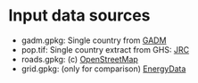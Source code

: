 # Input data sources
- gadm.gpkg: Single country from [GADM]()
- pop.tif: Single country extract from GHS: [JRC](https://ghsl.jrc.ec.europa.eu/)
- roads.gpkg: (c) [OpenStreetMap](https://www.openstreetmap.org/)
- grid.gpkg: (only for comparison) [EnergyData](https://energydata.info/)
